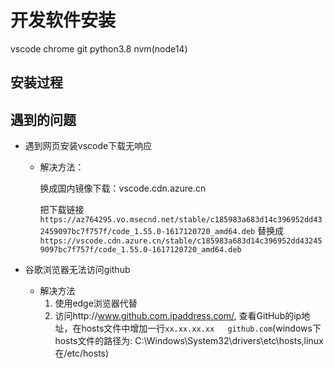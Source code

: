 # 开发软件安装

vscode
chrome
git
python3.8
nvm(node14)

## 安装过程


## 遇到的问题

* 遇到网页安装vscode下载无响应
  * 解决方法：

    换成国内镜像下载：vscode.cdn.azure.cn

    把下载链接```https://az764295.vo.msecnd.net/stable/c185983a683d14c396952dd432459097bc7f757f/code_1.55.0-1617120720_amd64.deb``` 替换成 ```https://vscode.cdn.azure.cn/stable/c185983a683d14c396952dd432459097bc7f757f/code_1.55.0-1617120720_amd64.deb```

* 谷歌浏览器无法访问github

    * 解决方法
        1. 使用edge浏览器代替
        2. 访问http://www.github.com.ipaddress.com/, 查看GitHub的ip地址，在hosts文件中增加一行```xx.xx.xx.xx   github.com```(windows下hosts文件的路径为: C:\Windows\System32\drivers\etc\hosts,linux在/etc/hosts)


